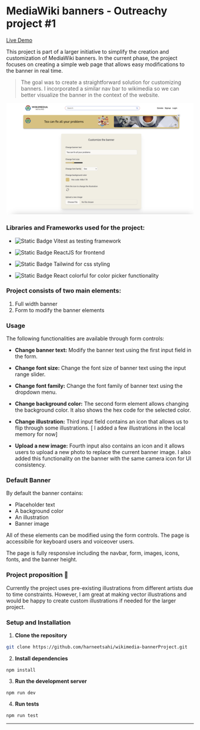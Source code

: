 # MediaWiki banners - Outreachy project #1

[Live Demo](https://wikimedia-banner-project.vercel.app)

This project is part of a larger initiative to simplify the creation and customization of MediaWiki banners.
In the current phase, the project focuses on creating a simple web page that allows easy modifications to the banner in real time.

> The goal was to create a straightforward solution for customizing banners. I incorporated a similar nav bar to wikimedia so we can better visualize the banner in the context of the website.

![alt text](./public/mediawiki.png)

### Libraries and Frameworks used for the project:

- ![Static Badge](https://img.shields.io/badge/vitest-vitesr?style=plastic&logo=vitest&logoColor=white&color=yellow) Vitest as testing framework

- ![Static Badge](https://img.shields.io/badge/react-React?style=plastic&logo=react&logoColor=white&color=blue) ReactJS for frontend

- ![Static Badge](https://img.shields.io/badge/tailwind-tailwind?style=plastic&logo=tailwindcss&logoColor=blue&color=white)
  Tailwind for css styling
- ![Static Badge](https://img.shields.io/badge/react_colorful-react_colorful?style=plastic&logo=react&logoColor=blue&color=white)
  React colorful for color picker functionality

### Project consists of two main elements:

1. Full width banner
2. Form to modify the banner elements

### Usage

The following functionalities are available through form controls:

- **Change banner text:** Modify the banner text using the first input field in the form.

- **Change font size:** Change the font size of banner text using the input range slider.

- **Change font family:** Change the font family of banner text using the dropdown menu.

- **Change background color:** The second form element allows changing the background color. It also shows the hex code for the selected color.

- **Change illustration:** Third input field contains an icon that allows us to flip through some illustrations. [ I added a few illustrations in the local memory for now]

- **Upload a new image:** Fourth input also contains an icon and it allows users to upload a new photo to replace the current banner image. I also added this functionality on the banner with the same camera icon for UI consistency.

### Default Banner

By default the banner contains:

- Placeholder text
- A background color
- An illustration
- Banner image

All of these elements can be modified using the form controls.
The page is accessibile for keyboard users and voiceover users.

The page is fully responsive including the navbar, form, images, icons, fonts, and the banner height.

### Project proposition 🎨

Currently the project uses pre-existing illustrations from different artists due to time constraints. However, I am great at making vector illustrations and would be happy to create custom illustrations if needed for the larger project.

### Setup and Installation

1. **Clone the repository**

```bash
git clone https://github.com/harneetsahi/wikimedia-bannerProject.git
```

2. **Install dependencies**

```
npm install
```

3. **Run the development server**

```
npm run dev
```

4. **Run tests**

```
npm run test
```

---

